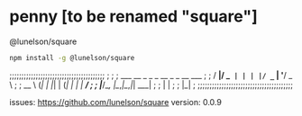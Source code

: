 # penny [to be renamed "square"]

@lunelson/square

```sh
npm install -g @lunelson/square
```
;;;;;;;;;;;;;;;;;;;;;;;;;;;;;;;;;;;;;;;;
;                                      ;
;    ___  __ _ _   _  __ _ _ __ ___    ;
;   / __|/ _` | | | |/ _` | '__/ _ \   ;
;   \__ \ (_| | |_| | (_| | | |  __/   ;
;   |___/\__, |\__,_|\__,_|_|  \___|   ;
;           | |                        ;
;           |_|                        ;
;;;;;;;;;;;;;;;;;;;;;;;;;;;;;;;;;;;;;;;;

issues: https://github.com/lunelson/square
version: 0.0.9
